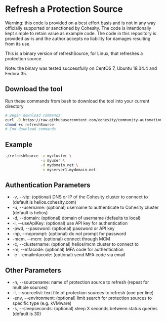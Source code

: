 # Refresh a Protection Source

Warning: this code is provided on a best effort basis and is not in any way officially supported or sanctioned by Cohesity. The code is intentionally kept simple to retain value as example code. The code in this repository is provided as-is and the author accepts no liability for damages resulting from its use.

This is a binary version of refreshSource, for Linux, that refreshes a protection source.

Note: the binary was tested successfully on CentOS 7, Ubuntu 18.04.4 and Fedora 35.

## Download the tool

Run these commands from bash to download the tool into your current directory

```bash
# Begin download commands
curl -O https://raw.githubusercontent.com/cohesity/community-automation-samples/main/linux/refreshSource/refreshSource
chmod +x refreshSource
# End download commands
```

## Example

```bash
./refreshSource -v mycluster \
                -u myuser \
                -d mydomain.net \
                -n myserver1.mydomain.net
```

## Authentication Parameters

* -v, --vip: (optional) DNS or IP of the Cohesity cluster to connect to (default is helios.cohesity.com)
* -u, --username: (optional) username to authenticate to Cohesity cluster (default is helios)
* -d, --domain: (optional) domain of username (defaults to local)
* -i, --useApiKey: (optional) use API key for authentication
* -pwd, --password: (optional) password or API key
* -np, --noprompt: (optional) do not prompt for password
* -mcm, --mcm: (optional) connect through MCM
* -c, --clustername: (optional) helios/mcm cluster to connect to
* -m, --mfacode: (optional) MFA code for authentication
* -e --emailmfacode: (optional) send MFA code via email

## Other Parameters

* -n, --sourcename: name of protection source to refresh (repeat for multiple sources)
* -l, --sourcelist: text file of protection sources to refresh (one per line)
* -env, --environment: (optional) limit search for protection sources to specific type (e.g. kVMware)
* -s, --sleepseconds: (optional) sleep X seconds between status queries (default is 30)
